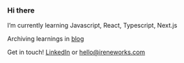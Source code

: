 ### Hi there

I’m currently learning Javascript, React, Typescript, Next.js 

Archiving learnings in [blog](https://ireneworks.gitbook.io/saltberry/)

Get in touch! [LinkedIn](https://www.linkedin.com/in/ireneworks/) or hello@ireneworks.com
